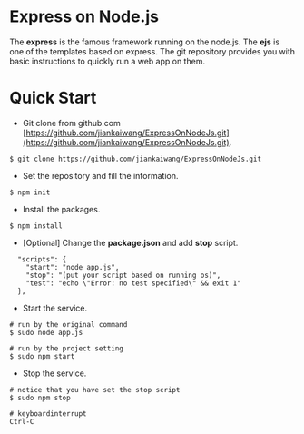 # Express on Node.js



The **express** is the famous framework running on the node.js. The **ejs** is one of the templates based on express. The git repository provides you with basic instructions to quickly run a web app on them.



# Quick Start



* Git clone from github.com [https://github.com/jiankaiwang/ExpressOnNodeJs.git](https://github.com/jiankaiwang/ExpressOnNodeJs.git).

```shell
$ git clone https://github.com/jiankaiwang/ExpressOnNodeJs.git
```

* Set the repository and fill the information.

```shell
$ npm init
```

* Install the packages.

```shell
$ npm install
```

* [Optional] Change the **package.json** and add **stop** script.

```shell
  "scripts": {
    "start": "node app.js",
    "stop": "(put your script based on running os)",
    "test": "echo \"Error: no test specified\" && exit 1"
  },
```

* Start the service.

```shell
# run by the original command
$ sudo node app.js

# run by the project setting
$ sudo npm start
```

* Stop the service.

```shell
# notice that you have set the stop script
$ sudo npm stop

# keyboardinterrupt
Ctrl-C
```


